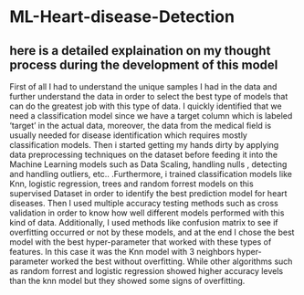 # ML-Heart-disease-Detection
here is a detailed explaination on my thought process during the development of this model
--------------------------------------------------------------------------------------------------
First of all I had to understand the unique samples I had in the data and further understand the data in order to select the best type of models that can do the greatest job with this type of data. I quickly identified that we need a classification model since we have a target column which is labeled ‘target’ in the actual data, moreover, the data from the medical field is usually needed for disease identification which requires mostly classification models. Then i started getting my hands dirty by applying data preprocessing techniques on the dataset before feeding it into the Machine Learning models such as Data Scaling, handling nulls , detecting and handling outliers, etc.. .Furthermore, i trained classification models like Knn, logistic regression, trees and random forrest models on this supervised Dataset in order to identify the best prediction model for heart diseases. Then I used multiple accuracy testing methods such as cross validation in order to know how well different models performed with this kind of data. Additionally, I used methods like confusion matrix to see if overfitting occurred or not by these models, and at the end I chose the best model with the best hyper-parameter that worked with these types of features. In this case it was the Knn model with 3 neighbors hyper-parameter worked the best without overfitting. While other algorithms such as random forrest and logistic regression showed higher accuracy levels than the knn model but they showed some signs of overfitting.
